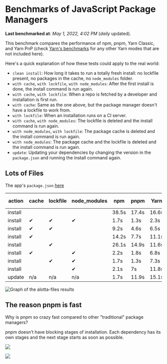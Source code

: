 # Benchmarks of JavaScript Package Managers

**Last benchmarked at**: _May 1, 2022, 4:02 PM_ (_daily_ updated).

This benchmark compares the performance of npm, pnpm, Yarn Classic, and Yarn PnP (check [Yarn's benchmarks](https://yarnpkg.com/benchmarks) for any other Yarn modes that are not included here).

Here's a quick explanation of how these tests could apply to the real world:

- `clean install`: How long it takes to run a totally fresh install: no lockfile present, no packages in the cache, no `node_modules` folder.
- `with cache`, `with lockfile`, `with node_modules`: After the first install is done, the install command is run again.
- `with cache`, `with lockfile`: When a repo is fetched by a developer and installation is first run.
- `with cache`: Same as the one above, but the package manager doesn't have a lockfile to work from.
- `with lockfile`: When an installation runs on a CI server.
- `with cache`, `with node_modules`: The lockfile is deleted and the install command is run again.
- `with node_modules`, `with lockfile`: The package cache is deleted and the install command is run again.
- `with node_modules`: The package cache and the lockfile is deleted and the install command is run again.
- `update`: Updating your dependencies by changing the version in the `package.json` and running the install command again.

## Lots of Files

The app's `package.json` [here](https://github.com/pnpm/pnpm.github.io/blob/main/benchmarks/fixtures/alotta-files/package.json)

| action  | cache | lockfile | node_modules| npm | pnpm | Yarn | Yarn PnP |
| ---     | ---   | ---      | ---         | --- | ---  | ---  | ---      |
| install |       |          |             | 38.5s | 17.4s | 16.6s | 23.1s |
| install | ✔     | ✔        | ✔           | 1.7s | 1.3s | 2.3s | n/a |
| install | ✔     | ✔        |             | 9.2s | 4.6s | 6.5s | 1.5s |
| install | ✔     |          |             | 14.2s | 7.7s | 11.1s | 5.9s |
| install |       | ✔        |             | 26.1s | 14.9s | 11.6s | 17.1s |
| install | ✔     |          | ✔           | 2.2s | 1.8s | 6.8s | n/a |
| install |       | ✔        | ✔           | 1.7s | 1.3s | 7.3s | n/a |
| install |       |          | ✔           | 2.1s | 7s | 11.8s | n/a |
| update  | n/a | n/a | n/a | 1.7s | 11.9s | 15.1s | 28.9s |

<img alt="Graph of the alotta-files results" src="/img/benchmarks/alotta-files.svg" />

## The reason pnpm is fast

Why is pnpm so crazy fast compared to other "traditional" package managers?

pnpm doesn't have blocking stages of installation. Each dependency has its own stages and the next stage starts as soon as possible.

![](/img/installation-stages-of-other-pms.png)

![](/img/installation-stages-of-pnpm.jpg)